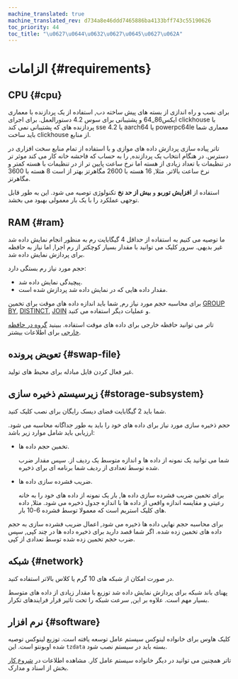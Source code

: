 ```yaml
---
machine_translated: true
machine_translated_rev: d734a8e46ddd7465886ba4133bff743c55190626
toc_priority: 44
toc_title: "\u0627\u0644\u0632\u0627\u0645\u0627\u062A"
---
```


# الزامات {#requirements}

## CPU {#cpu}

برای نصب و راه اندازی از بسته های پیش ساخته دب, استفاده از یک پردازنده با معماری ایکس86\_64 و پشتیبانی برای سوس 4.2 دستورالعمل. برای اجرای clickhouse با پردازنده های که پشتیبانی نمی کند sse 4.2 یا aarch64 یا powerpc64le معماری شما باید ساخت clickhouse از منابع.

تاتر پیاده سازی پردازش داده های موازی و با استفاده از تمام منابع سخت افزاری در دسترس. در هنگام انتخاب یک پردازنده, را به حساب که فاحشه خانه کار می کند موثر تر در تنظیمات با تعداد زیادی از هسته اما نرخ ساعت پایین تر از در تنظیمات با هسته کمتر و نرخ ساعت بالاتر. مثلا, 16 هسته با 2600 مگاهرتز بهتر از است 8 هسته با 3600 مگاهرتز.

استفاده از **افزایش توربو** و **بیش از حد نخ** تکنولوژی توصیه می شود. این به طور قابل توجهی عملکرد را با یک بار معمولی بهبود می بخشد.

## RAM {#ram}

ما توصیه می کنیم به استفاده از حداقل 4 گیگابایت رم به منظور انجام نمایش داده شد غیر بدیهی. سرور کلیک می توانید با مقدار بسیار کوچکتر از رم اجرا, اما نیاز به حافظه برای پردازش نمایش داده شد.

حجم مورد نیاز رم بستگی دارد:

-   پیچیدگی نمایش داده شد.
-   مقدار داده هایی که در نمایش داده شد پردازش شده است.

برای محاسبه حجم مورد نیاز رم, شما باید اندازه داده های موقت برای تخمین [GROUP BY](../sql-reference/statements/select.md#select-group-by-clause), [DISTINCT](../sql-reference/statements/select.md#select-distinct), [JOIN](../sql-reference/statements/select.md#select-join) و عملیات دیگر استفاده می کنید.

تاتر می توانید حافظه خارجی برای داده های موقت استفاده. ببینید [گروه در حافظه خارجی](../sql-reference/statements/select.md#select-group-by-in-external-memory) برای اطلاعات بیشتر.

## تعویض پرونده {#swap-file}

غیر فعال کردن فایل مبادله برای محیط های تولید.

## زیرسیستم ذخیره سازی {#storage-subsystem}

شما باید 2 گیگابایت فضای دیسک رایگان برای نصب کلیک کنید.

حجم ذخیره سازی مورد نیاز برای داده های خود را باید به طور جداگانه محاسبه می شود. ارزیابی باید شامل موارد زیر باشد:

-   تخمین حجم داده ها.

    شما می توانید یک نمونه از داده ها و اندازه متوسط یک ردیف از. سپس مقدار ضرب شده توسط تعدادی از ردیف شما برنامه ای برای ذخیره.

-   ضریب فشرده سازی داده ها.

    برای تخمین ضریب فشرده سازی داده ها, بار یک نمونه از داده های خود را به خانه رعیتی و مقایسه اندازه واقعی از داده ها با اندازه جدول ذخیره می شود. مثلا, داده های کلیک استریم است که معمولا توسط فشرده 6-10 بار.

برای محاسبه حجم نهایی داده ها ذخیره می شود, اعمال ضریب فشرده سازی به حجم داده های تخمین زده شده. اگر شما قصد دارید برای ذخیره داده ها در چند کپی, سپس ضرب حجم تخمین زده شده توسط تعدادی از کپی.

## شبکه {#network}

در صورت امکان از شبکه های 10 گرم یا کلاس بالاتر استفاده کنید.

پهنای باند شبکه برای پردازش نمایش داده شد توزیع با مقدار زیادی از داده های متوسط بسیار مهم است. علاوه بر این, سرعت شبکه را تحت تاثیر قرار فرایندهای تکرار.

## نرم افزار {#software}

کلیک هاوس برای خانواده لینوکس سیستم عامل توسعه یافته است. توزیع لینوکس توصیه شده اوبونتو است. این `tzdata` بسته باید در سیستم نصب شود.

تاتر همچنین می توانید در دیگر خانواده سیستم عامل کار. مشاهده اطلاعات در [شروع کار](../getting-started/index.md) بخش از اسناد و مدارک.
